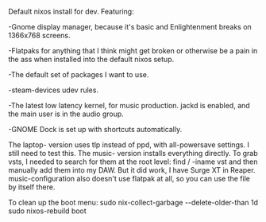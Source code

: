 Default nixos install for dev. Featuring:

-Gnome display manager, because it's basic and Enlightenment breaks on 1366x768 screens.

-Flatpaks for anything that I think might get broken or otherwise be a pain in the ass when installed into the default nixos setup.

-The default set of packages I want to use.

-steam-devices udev rules.

-The latest low latency kernel, for music production. jackd is enabled, and the main user is in the audio group.

-GNOME Dock is set up with shortcuts automatically.

The laptop- version uses tlp instead of ppd, with all-powersave settings. I still need to test this.
The music- version installs everything directly. To grab vsts, I needed to search for them at the root level:
find / -iname vst
and then manually add them into my DAW. But it did work, I have Surge XT in Reaper.
music-configuration also doesn't use flatpak at all, so you can use the file by itself there.

To clean up the boot menu:
sudo nix-collect-garbage --delete-older-than 1d
sudo nixos-rebuild boot
